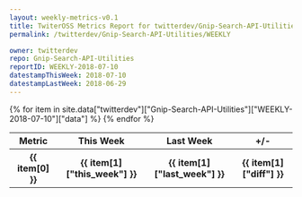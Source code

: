 ```yaml
---
layout: weekly-metrics-v0.1
title: TwiterOSS Metrics Report for twitterdev/Gnip-Search-API-Utilities | WEEKLY-2018-07-10
permalink: /twitterdev/Gnip-Search-API-Utilities/WEEKLY

owner: twitterdev
repo: Gnip-Search-API-Utilities
reportID: WEEKLY-2018-07-10
datestampThisWeek: 2018-07-10
datestampLastWeek: 2018-06-29
---
```


<table style="width: 100%">
    <tr>
        <th>Metric</th>
        <th>This Week</th>
        <th>Last Week</th>
        <th>+/-</th>
    </tr>
    {% for item in site.data["twitterdev"]["Gnip-Search-API-Utilities"]["WEEKLY-2018-07-10"]["data"] %}
    <tr>
        <th>{{ item[0] }}</th>
        <th>{{ item[1]["this_week"] }}</th>
        <th>{{ item[1]["last_week"] }}</th>
        <th>{{ item[1]["diff"] }}</th>
    </tr>
    {% endfor %}
</table>

